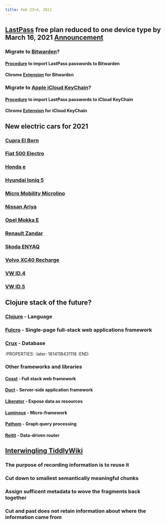 ```yaml
---
title: Feb 23rd, 2021
---
```


## [LastPass](https://www.lastpass.com/) free plan reduced to one device type by March 16, 2021 [Announcement](https://support.logmeininc.com/lastpass/help/what-can-i-expect-to-change-for-lastpass-free-on-march-16-2021??cid=LP_Global_OP_Announcement_PW30day)
### Migrate to [Bitwarden](https://bitwarden.com/)?
#### [Procedure](https://bitwarden.com/help/article/import-from-lastpass/) to import LastPass passwords to Bitwarden
#### Chrome [Extension](https://chrome.google.com/webstore/detail/bitwarden-free-password-m/nngceckbapebfimnlniiiahkandclblb) for Bitwarden
### Migrate to [Apple iCloud KeyChain](https://support.apple.com/guide/mac-help/use-keychains-to-store-passwords-mchlf375f392/mac )?
#### [Procedure](https://medium.com/@bryce.kunkel/switching-from-lastpass-to-icloud-keychain-65532ccfd149) to import LastPass passwords to iCloud KeyChain
#### Chrome [Extension](https://chrome.google.com/webstore/detail/icloud-passwords/pejdijmoenmkgeppbflobdenhhabjlaj) for iCloud KeyChain
## New electric cars for 2021
### [Cupra El Born](https://www.cupraofficial.ch/de/our-dna/garage/launch-cupra-born-electric-car.html)
### [Fiat 500 Electro](https://www.fiat.ch/de/500-elektro)
### [Honda e](https://www.de.honda.ch/cars/new/honda-e/overview.html)
### [Hyundai Ioniq 5](https://www.hyundai.ch/de/model/ioniq-5/)
### [Micro Mobility Microlino](https://microlino-car.com/en/microlino)
### [Nissan Ariya](https://de.nissan.ch/fahrzeuge/neuwagen/ariya.html)
### [Opel Mokka E](https://www.opel.ch/de/personenwagen/mokka/mokka-e/uebersicht.html)
### [Renault Zandar](https://www.electrichunter.com/ev-news/renaults-compact-electric-suv-proposal-2021)
### [Skoda ENYAQ](https://www.skoda.ch/models/enyaq-iv/enyaq-iv)
### [Volvo XC40 Recharge](https://www.volvocars.com/de-ch/v/cars/xc40-electric)
### [VW ID.4](https://www.volkswagen.ch/de/modelle/id4.html)
### [VW ID.5](https://www.autobild.de/artikel/vw-id.5-2021-design-elektro-suv-motor-reichweite-marktstart-17388897.html)
## Clojure stack of the future?
### [Clojure](https://clojure.org/) - Language
### [Fulcro](https://fulcro.fulcrologic.com/) - Single-page full-stack web applications framework
### [Crux](https://opencrux.com) - Database
:PROPERTIES:
:later: 1614118431118
:END:
### Other frameworks and libraries
#### [Coast](https://coastonclojure.com/) - Full stack web framework
#### [Duct](https://github.com/duct-framework/duct) - Server-side application framework
#### [Liberator](https://clojure-liberator.github.io/liberator/) - Expose data as resources
#### [Luminous](https://luminusweb.com/) - Micro-framework
#### [Pathom](https://blog.wsscode.com/pathom/v2/pathom/2.2.0/introduction.html) - Graph query processing
#### [Reitit](https://github.com/metosin/reitit) - Data-driven router
## [Interwingling TiddlyWiki](https://www.youtube.com/watch?v=Uv1UfLPK7_Q&feature=youtu.be)
### The purpose of recording information is to reuse it
### Cut down to smallest semantically meaningful chunks
### Assign sufficent metadata to wove the fragments back together
### Cut and past does not retain information about where the information came from
